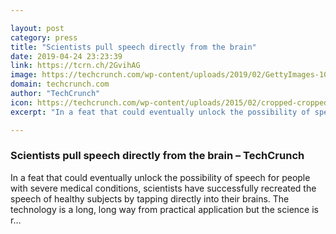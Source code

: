 ```yaml
---

layout: post
category: press
title: "Scientists pull speech directly from the brain"
date: 2019-04-24 23:23:39
link: https://tcrn.ch/2GvihAG
image: https://techcrunch.com/wp-content/uploads/2019/02/GettyImages-1009465514.jpg?w=637
domain: techcrunch.com
author: "TechCrunch"
icon: https://techcrunch.com/wp-content/uploads/2015/02/cropped-cropped-favicon-gradient.png?w=180
excerpt: "In a feat that could eventually unlock the possibility of speech for people with severe medical conditions, scientists have successfully recreated the speech of healthy subjects by tapping directly into their brains. The technology is a long, long way from practical application but the science is r…"

---
```


### Scientists pull speech directly from the brain – TechCrunch

In a feat that could eventually unlock the possibility of speech for people with severe medical conditions, scientists have successfully recreated the speech of healthy subjects by tapping directly into their brains. The technology is a long, long way from practical application but the science is r…